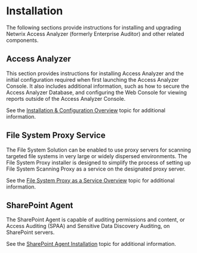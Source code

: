 # Installation

The following sections provide instructions for installing and upgrading Netwrix Access Analyzer
(formerly Enterprise Auditor) and other related components.

## Access Analyzer

This section provides instructions for installing Access Analyzer and the initial configuration
required when first launching the Access Analyzer Console. It also includes additional information,
such as how to secure the Access Analyzer Database, and configuring the Web Console for viewing
reports outside of the Access Analyzer Console.

See the [Installation & Configuration Overview](/docs/accessanalyzer/12.0/installation/application/overview.md) topic for additional
information.

## File System Proxy Service

The File System Solution can be enabled to use proxy servers for scanning targeted file systems in
very large or widely dispersed environments. The File System Proxy installer is designed to simplify
the process of setting up File System Scanning Proxy as a service on the designated proxy server.

See the [File System Proxy as a Service Overview](/docs/accessanalyzer/12.0/installation/filesystemproxy/overview.md) topic for additional
information.

## SharePoint Agent

The SharePoint Agent is capable of auditing permissions and content, or Access Auditing (SPAA) and
Sensitive Data Discovery Auditing, on SharePoint servers.

See the [SharePoint Agent Installation](/docs/accessanalyzer/12.0/installation/sharepointagent/overview.md) topic for additional
information.
